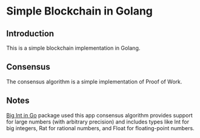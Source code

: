 # Simple Blockchain in Golang

## Introduction

This is a simple blockchain implementation in Golang.

## Consensus

The consensus algorithm is a simple implementation of Proof of Work.

## Notes

[Big Int in Go](https://pkg.go.dev/math/big) package used this app consensus algorithm provides support for large numbers (with arbitrary precision) and includes types like Int for big integers, Rat for rational numbers, and Float for floating-point numbers.
